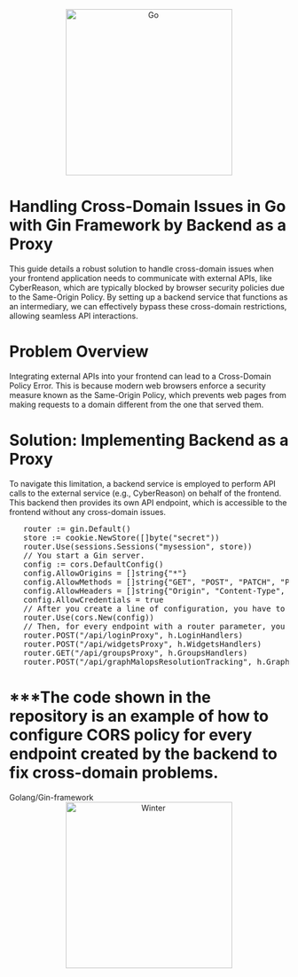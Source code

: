 <div align="center">
   <img src="https://www.ardanlabs.com/images/training-landing/go/go-intro.svg" alt="Go" width="300"/>
</div>

<H1>Handling Cross-Domain Issues in Go with Gin Framework by Backend as a Proxy</H1>

This guide details a robust solution to handle cross-domain issues when your frontend application needs to communicate with external APIs, like CyberReason,
which are typically blocked by browser security policies due to the Same-Origin Policy. By setting up a backend service that functions as an intermediary,
we can effectively bypass these cross-domain restrictions, allowing seamless API interactions.

<H1>Problem Overview</H1>
Integrating external APIs into your frontend can lead to a Cross-Domain Policy Error. This is because modern web browsers enforce a security measure known as the Same-Origin Policy, 
which prevents web pages from making requests to a domain different from the one that served them.

<H1>Solution: Implementing Backend as a Proxy</H1>
To navigate this limitation, a backend service is employed to perform API calls to the external service (e.g., CyberReason) on behalf of the frontend. 
This backend then provides its own API endpoint, which is accessible to the frontend without any cross-domain issues. 

<pre>
   router := gin.Default()
   store := cookie.NewStore([]byte("secret"))
   router.Use(sessions.Sessions("mysession", store))
   // You start a Gin server.
   config := cors.DefaultConfig()
   config.AllowOrigins = []string{"*"}
   config.AllowMethods = []string{"GET", "POST", "PATCH", "PUT", "DELETE", "OPTIONS"}
   config.AllowHeaders = []string{"Origin", "Content-Type", "X-Auth-Token", "Authorization"}
   config.AllowCredentials = true
   // After you create a line of configuration, you have to apply it to the router you have made.
   router.Use(cors.New(config))
   // Then, for every endpoint with a router parameter, you will allow CORS policy.
   router.POST("/api/loginProxy", h.LoginHandlers)
   router.POST("/api/widgetsProxy", h.WidgetsHandlers)
   router.GET("/api/groupsProxy", h.GroupsHandlers)
   router.POST("/api/graphMalopsResolutionTracking", h.GraphMalopsResolutionTrackingHandler)
</pre>

<H1>***The code shown in the repository is an example of how to configure CORS policy for every endpoint created by the backend to fix cross-domain problems.</H1>
Golang/Gin-framework

<div align="center">
    <img src="https://i.pinimg.com/originals/17/f9/9c/17f99c7a041cb2ddca13e3d5aa9ef28f.jpg" alt="Winter" width="300"/>
</div>
